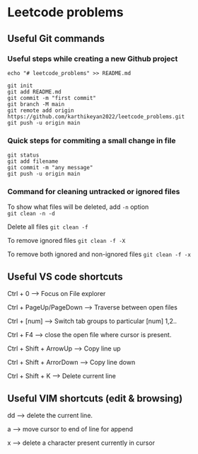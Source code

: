 # Leetcode problems

## Useful Git commands

### Useful steps while creating a new Github project

`echo "# leetcode_problems" >> README.md`

`git init`\
`git add README.md`\
`git commit -m "first commit"`\
`git branch -M main`\
`git remote add origin https://github.com/karthikeyan2022/leetcode_problems.git`\
`git push -u origin main`

### Quick steps for commiting a small change in file

`git status`\
`git add filename`\
`git commit -m "any message"`\
`git push -u origin main`

### Command for cleaning untracked or ignored files

To show what files will be deleted, add `-n` option  
`git clean -n -d`

Delete all files 
`git clean -f`

To remove ignored files
`git clean -f -X`

To remove both ignored and non-ignored files
`git clean -f -x`

## Useful VS code shortcuts

Ctrl + 0 --> Focus on File explorer

Ctrl + PageUp/PageDown --> Traverse between open files

Ctrl + [num] --> Switch tab groups to particular [num] 1,2..

Ctrl + F4 --> close the open file where cursor is present.

Ctrl + Shift + ArrowUp --> Copy line up

Ctrl + Shift + ArrorDown --> Copy line down

Ctrl + Shift + K --> Delete current line

## Useful VIM shortcuts (edit & browsing)

dd --> delete the current line.

a --> move cursor to end of line for append

x --> delete a character present currently in cursor
